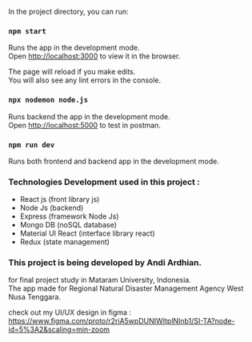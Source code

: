 In the project directory, you can run:

### `npm start`

Runs the app in the development mode.<br />
Open [http://localhost:3000](http://localhost:3000) to view it in the browser.

The page will reload if you make edits.<br />
You will also see any lint errors in the console.

### `npx nodemon node.js`

Runs backend the app in the development mode.<br />
Open [http://localhost:5000](http://localhost:5000) to test in postman.

### `npm run dev`

Runs both frontend and backend app in the development mode.<br />

### Technologies Development used in this project :

- React js (front library js)
- Node Js (backend)
- Express (framework Node Js)
- Mongo DB (noSQL database)
- Material UI React (interface library react)
- Redux (state management)

### This project is being developed by Andi Ardhian.

for final project study in Mataram University, Indonesia.<br />
The app made for Regional Natural Disaster Management Agency West Nusa Tenggara.

check out my UI/UX design in figma : https://www.figma.com/proto/r2riA5wpDUNIWItplNInb1/SI-TA?node-id=5%3A2&scaling=min-zoom
